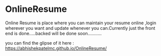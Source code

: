 # OnlineResume
Online Resume is place where you can maintain your resume online ,login wherever you want and update whenever you can.Currently  just the front end is done.....backed will be done soon...........

you can find the glipse of it here : https://abhishekpatelmc.github.io/OnlineResume/
